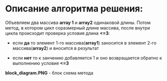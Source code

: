 # Описание алгоритма решения:

Объевляем два массива **array 1** и **array2** одинаковой длины. Потом метод, в котором цикл соразмерный длине массива, после внутри цикла происходит проверка условия длина **<=3**: 

* если **да** то элемент 1-го массива(**array1**) заносится в элемент 2-го массива(**array2**) и вносится в результат 

* если **нет** то к занчению добавляется 1 и оно возвращается обратно к выполнению условия **<=3**


**block_diagram.PNG** - блок схема метода